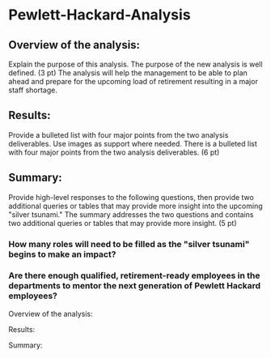 # Pewlett-Hackard-Analysis

## Overview of the analysis: 
Explain the purpose of this analysis.
The purpose of the new analysis is well defined. (3 pt)
The analysis will help the management to be able to plan ahead and prepare for the upcoming load of retirement resulting in a major staff shortage.

## Results: 
Provide a bulleted list with four major points from the two analysis deliverables. Use images as support where needed.
There is a bulleted list with four major points from the two analysis deliverables. (6 pt)

## Summary: 
Provide high-level responses to the following questions, then provide two additional queries or tables that may provide more insight into the upcoming "silver tsunami."
The summary addresses the two questions and contains two additional queries or tables that may provide more insight. (5 pt)
### How many roles will need to be filled as the "silver tsunami" begins to make an impact?
### Are there enough qualified, retirement-ready employees in the departments to mentor the next generation of Pewlett Hackard employees?


Overview of the analysis:

Results:

Summary:

